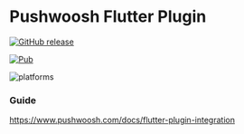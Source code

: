 Pushwoosh Flutter Plugin
===================================================

[![GitHub release](https://img.shields.io/github/release/Pushwoosh/pushwoosh-flutter.svg)](https://github.com/Pushwoosh/pushwoosh-flutter/releases) 

[![Pub](https://img.shields.io/pub/v/pushwoosh.svg)](https://pub.dartlang.org/packages/pushwoosh)

![platforms](https://img.shields.io/badge/platforms-Android%20%7C%20iOS-yellowgreen.svg)

### Guide

https://www.pushwoosh.com/docs/flutter-plugin-integration
